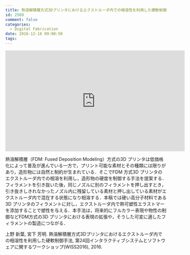 ```yaml
---
title: 熱溶解積層方式3Dプリンタにおけるエクストルーダ内での相溶性を利用した硬軟制御手法
id: 2569
comment: false
categories:
  - Digital Fabrication
date: 2016-12-16 09:00:50
tags:
---
```



<iframe width="560" height="315" src="https://www.youtube.com/embed/1SkuxwYAKQY" frameborder="0" allowfullscreen></iframe>




熱溶解積層（FDM: Fused Deposition Modeling）方式の3D プリンタは低価格化によって普及が進んでいる一方で，プリント可能な素材とその種類には限りがあり，造形物には自然と制約が生まれている．そこでFDM 方式3D プリンタのエクストルーダ内での相溶を利用し，造形物の硬度を制御する手法を提案する．フィラメントを引き抜いた後，同じノズルに別のフィラメントを押し出すとき，引き抜きしきれなかったノズル内に残留している素材と押し出している素材がエクストルーダ内で混在する状態になり相溶する．本稿では硬い高分子材料である3D プリンタのフィラメントに対し，エクストルーダ内で熱可塑性エラストマーを添加することで塑性を与える．本手法は，将来的にフルカラー表現や物性の制御などFDM方式の3D プリンタにおける表現の拡張や，そうした可変に適したフィラメントの製造につながる．

上野 新葉, 宮下 芳明. 熱溶解積層方式3Dプリンタにおけるエクストルーダ内での相溶性を利用した硬軟制御手法, 第24回インタラクティブシステムとソフトウェアに関するワークショップ(WISS2016), 2016.
